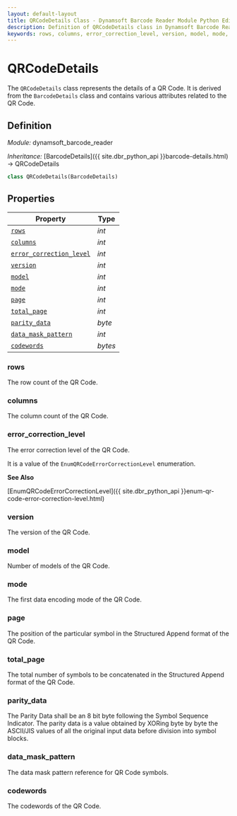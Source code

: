 ```yaml
---
layout: default-layout
title: QRCodeDetails Class - Dynamsoft Barcode Reader Module Python Edition API Reference
description: Definition of QRCodeDetails class in Dynamsoft Barcode Reader Module Python Edition.
keywords: rows, columns, error_correction_level, version, model, mode, page, total_page, parity_data, QRCodeDetails, api reference
---
```

# QRCodeDetails

The `QRCodeDetails` class represents the details of a QR Code. It is derived from the `BarcodeDetails` class and contains various attributes related to the QR Code.

## Definition

*Module:* dynamsoft_barcode_reader

*Inheritance:* [BarcodeDetails]({{ site.dbr_python_api }}barcode-details.html) -> QRCodeDetails

```python
class QRCodeDetails(BarcodeDetails)
```

## Properties

| Property  | Type |
|---------- | ---- |
| [`rows`](#rows) | *int* |
| [`columns`](#columns) | *int* |
| [`error_correction_level`](#error_correction_level) | *int* |
| [`version`](#version) | *int* |
| [`model`](#model) | *int* |
| [`mode`](#mode) | *int* |
| [`page`](#page) | *int* |
| [`total_page`](#total_page) | *int* |
| [`parity_data`](#parity_data) | *byte* |
| [`data_mask_pattern`](#data_mask_pattern) | *int* |
| [`codewords`](#codewords) | *bytes* |

### rows

The row count of the QR Code.

### columns

The column count of the QR Code.

### error_correction_level

The error correction level of the QR Code.

It is a value of the `EnumQRCodeErrorCorrectionLevel` enumeration.

**See Also**

[EnumQRCodeErrorCorrectionLevel]({{ site.dbr_python_api }}enum-qr-code-error-correction-level.html)

### version

The version of the QR Code.

### model

Number of models of the QR Code.

### mode

The first data encoding mode of the QR Code.

### page

The position of the particular symbol in the Structured Append format of the QR Code.

### total_page

The total number of symbols to be concatenated in the Structured Append format of the QR Code.

### parity_data

The Parity Data shall be an 8 bit byte following the Symbol Sequence Indicator. The parity data is a value obtained by XORing byte by byte the ASCII/JIS values of all the original input data before division into symbol blocks.

### data_mask_pattern

The data mask pattern reference for QR Code symbols.

### codewords

The codewords of the QR Code.

